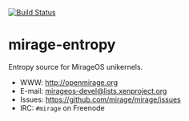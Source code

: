 [![Build Status](https://travis-ci.org/mirage/mirage-entropy.svg?branch=master)](https://travis-ci.org/mirage/mirage-entropy)

mirage-entropy
==============

Entropy source for MirageOS unikernels.

* WWW: <http://openmirage.org>
* E-mail: <mirageos-devel@lists.xenproject.org>
* Issues: <https://github.com/mirage/mirage/issues>
* IRC: `#mirage` on Freenode
